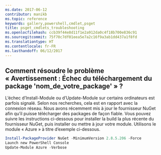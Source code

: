```yaml
---
ms.date: 2017-06-12
contributor: manikb
ms.topic: reference
keywords: gallery,powershell,cmdlet,psget
title: psget_cmdlets_troubleshooting
ms.openlocfilehash: ccb39f44e8d11f1e2a912da0c4f18b700e836c91
ms.sourcegitcommit: 75f70c7df01eea5e7a2c16f9a3ab1dd437a1f8fd
ms.translationtype: HT
ms.contentlocale: fr-FR
ms.lasthandoff: 06/12/2017
---
```

<a id="how-to-resolve-warning-package-your-package-name-failed-to-download-issue" class="xliff"></a>
## Comment résoudre le problème « Avertissement : Échec du téléchargement du package 'nom_de_votre_package' » ?




L’échec d’Install-Module ou d’Update-Module sur certains ordinateurs est parfois signalé.
Selon nos recherches, cela est en rapport avec la connexion réseau.
Nous avons récemment mis à jour le fournisseur NuGet afin qu’il puisse télécharger des packages de façon fiable.
Vous pouvez suivre les instructions ci-dessous pour installer la build la plus récente du fournisseur NuGet, puis installer ou mettre à jour votre module.
Utilisons le module « Azure » à titre d’exemple ci-dessous.

```powershell
Install-PackageProvider NuGet -MinimumVersion 2.8.5.206 -Force
Launch new PowerShell Console
Update-Module Azure -Verbose
```

